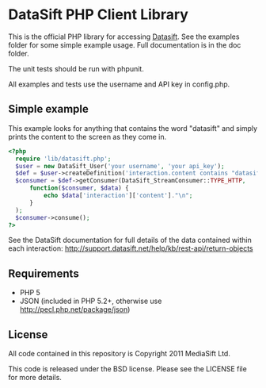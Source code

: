 DataSift PHP Client Library
===========================

This is the official PHP library for accessing [Datasift](http://www.datasift.net/). See the examples
folder for some simple example usage. Full documentation is in the doc folder.

The unit tests should be run with phpunit.

All examples and tests use the username and API key in config.php.

Simple example
--------------

This example looks for anything that contains the word "datasift" and simply
prints the content to the screen as they come in.

```php
<?php
  require 'lib/datasift.php';
  $user = new DataSift_User('your username', 'your api_key');
  $def = $user->createDefinition('interaction.content contains "datasift"');
  $consumer = $def->getConsumer(DataSift_StreamConsumer::TYPE_HTTP,
      function($consumer, $data) {
          echo $data['interaction']['content']."\n";
      }
  );
  $consumer->consume();
?>
```

See the DataSift documentation for full details of the data contained within each interaction: http://support.datasift.net/help/kb/rest-api/return-objects


Requirements
------------

* PHP 5
* JSON (included in PHP 5.2+, otherwise use http://pecl.php.net/package/json)


License
-------

All code contained in this repository is Copyright 2011 MediaSift Ltd.

This code is released under the BSD license. Please see the LICENSE file for more details.
